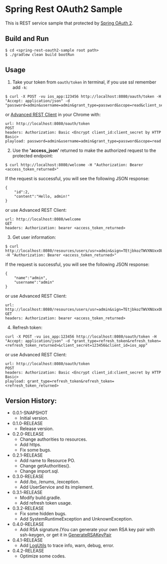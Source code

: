 # Spring Rest OAuth2 Sample

This is REST service sample that protected by [Spring OAuth 2](http://projects.spring.io/spring-security-oauth/).

## Build and Run

```
$ cd <spring-rest-oauth2-sample root path>
$ ./gradlew clean build bootRun
```

## Usage

1. Take your token from `oauth/token` in terminal, if you use ssl remember add `-k`:

```
$ curl -X POST -vu ios_app:123456 http://localhost:8080/oauth/token -H "Accept: application/json" -d "password=admin&username=admin&grant_type=password&scope=read&client_secret=123456&client_id=ios_app"
```

or [Advanced REST Client](https://github.com/jarrodek/advanced-rest-client) in your Chrome with:

```
url: http://localhost:8080/oauth/token
POST
headers: Authorization: Basic <Encrypt client_id:client_secret by HTTP Basic>
playload: password=admin&username=admin&grant_type=password&scope=read
```

2. Use the **'access_json'** returned to make the authorized request to the protected endpoint:

```
$ curl http://localhost:8080/welcome -H "Authorization: Bearer <access_token_returned>"
```
If the request is successful, you will see the following JSON response:

```
{
	"id":2,
	"content":"Hello, admin!"
}
```

or use Advanced REST Client:

```
url: http://localhost:8080/welcome
GET
headers: Authorization: bearer <access_token_returned>
```

3. Get user information:

```
$ curl http://localhost:8080/resources/users/usr=admin&sign=TEtjbkozTWVXNUxxOUJTYmxubUNJQkhqN0dPeE1RUzdqM0tURThsVXlJd29sQXMvZ01NVno1a05JaUwwNmVQTHRMSS9lOEtZSnRqL1JDN3JockhkYm9GaHVFeUZZcHB2MEhwVTJ2OEoxYVoyYXJHZm1jWitQUSt0QVVDTXp3Zm9JWEVXbmYwbXN6UnExc1AybjcxVGtaeHUyKzdrb1BQamNlL05sNkV2UnVqZm92NWJ4dCtnZG1Mc0ZSWURIVVlBTTg0cE51RGg2aW9hYzJuUU91cUZ4eFJ5c0hNcmRiSUtCeGlhcWRxVUljc1VDUm8wOElNWm1pcUhWY28vWXNTRnRRMU4weFJvNjRaS2JxK293WUZHb09XMUQ5eE9CdzM3VjFGMXpTZUZuSmRMTjYwUDVsMEpYNlRrS3hMNzNCakp0VnA2b2lNVWRCYXQ4MkgxRWNzekdBPT0= -H "Authorization: Bearer <access_token_returned>"
```

If the request is successful, you will see the following JSON response:

```
{
	"name":"admin",
	"username":"admin"
}
```

or use Advanced REST Client:

```
url: http://localhost:8080/resources/users/usr=admin&sign=TEtjbkozTWVXNUxxOUJTYmxubUNJQkhqN0dPeE1RUzdqM0tURThsVXlJd29sQXMvZ01NVno1a05JaUwwNmVQTHRMSS9lOEtZSnRqL1JDN3JockhkYm9GaHVFeUZZcHB2MEhwVTJ2OEoxYVoyYXJHZm1jWitQUSt0QVVDTXp3Zm9JWEVXbmYwbXN6UnExc1AybjcxVGtaeHUyKzdrb1BQamNlL05sNkV2UnVqZm92NWJ4dCtnZG1Mc0ZSWURIVVlBTTg0cE51RGg2aW9hYzJuUU91cUZ4eFJ5c0hNcmRiSUtCeGlhcWRxVUljc1VDUm8wOElNWm1pcUhWY28vWXNTRnRRMU4weFJvNjRaS2JxK293WUZHb09XMUQ5eE9CdzM3VjFGMXpTZUZuSmRMTjYwUDVsMEpYNlRrS3hMNzNCakp0VnA2b2lNVWRCYXQ4MkgxRWNzekdBPT0=
GET
headers: Authorization: bearer <access_token_returned>
```

4. Refresh token:

```
curl -X POST -vu ios_app:123456 http://localhost:8080/oauth/token -H "Accept: application/json" -d "grant_type=refresh_token&refresh_token=<refresh_token_returned>&client_secret=123456&client_id=ios_app"
```

or use Advanced REST Client:

```
url: http://localhost:8080/oauth/token
POST
headers: Authorization: Basic <Encrypt client_id:client_secret by HTTP Basic>
playload: grant_type=refresh_token&refresh_token=<refresh_token_returned>
```

## Version History:

- 0.0.1-SNAPSHOT
  - Initial version.
- 0.1.0-RELEASE
  - Release version.
- 0.2.0-RELEASE
  - Change authorities to resources.
  - Add https.
  - Fix some bugs.
- 0.2.1-RELEASE
  - Add name to Resource PO.
  - Change getAuthorities().
  - Change import.sql.
- 0.3.0-RELEASE
  - Add /bo, /enums, /exception.
  - Add UserService and its implement.
- 0.3.1-RELEASE
  - Modify build.gradle.
  - Add refresh token usage.
- 0.3.2-RELEASE
  - Fix some hidden bugs.
  - Add SystemRuntimeException and UnknownException.
- 0.4.0-RELEASE
  - Add RSA signature.(You can generate your own RSA key pair with ssh-keygen, or get it in [GenerateRSAKeyPair](/src/test/java/com/saintdan/framework/GenerateRSAKeyPair.java)
- 0.4.1-RELEASE
  - Add [LogUtils](/src/main/java/com/saintdan/framework/tools/LogUtils.java) to trace info, warn, debug, error.
- 0.4.2-RELEASE
  - Optimize some codes.